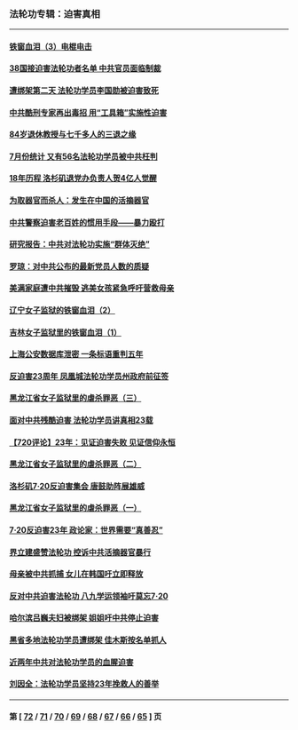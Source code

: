 ### 法轮功专辑：迫害真相
---
#### [铁窗血泪（3）电棍电击](../../pages/nf4379/n13798789.md?08120430) 
#### [38国接迫害法轮功者名单 中共官员面临制裁](../../pages/nf4379/n13799696.md?08120430) 
#### [遭绑架第二天 法轮功学员李国勋被迫害致死](../../pages/nf4379/n13797464.md?08120430) 
#### [中共酷刑专家再出毒招 用“工具箱”实施性迫害](../../pages/nf4379/n13797202.md?08120430) 
#### [84岁退休教授与七千多人的三退之缘](../../pages/nf4379/n13796650.md?08120430) 
#### [7月份统计 又有56名法轮功学员被中共枉判](../../pages/nf4379/n13795640.md?08120430) 
#### [18年历程 洛杉矶退党办负责人贺4亿人觉醒](../../pages/nf4379/n13795117.md?08120430) 
#### [为取器官而杀人：发生在中国的活摘器官](../../pages/nf4379/n13794731.md?08120430) 
#### [中共警察迫害老百姓的惯用手段——暴力殴打](../../pages/nf4379/n13791611.md?08120430) 
#### [研究报告：中共对法轮功实施“群体灭绝”](../../pages/nf4379/n13791984.md?08120430) 
#### [罗琼：对中共公布的最新党员人数的质疑](../../pages/nf4379/n13790905.md?08120430) 
#### [美满家庭遭中共摧毁 逃美女孩紧急呼吁营救母亲](../../pages/nf4379/n13792859.md?08120430) 
#### [辽宁女子监狱的铁窗血泪（2）](../../pages/nf4379/n13788923.md?08120430) 
#### [吉林女子监狱里的铁窗血泪（1）](../../pages/nf4379/n13786967.md?08120430) 
#### [上海公安数据库泄密 一条标语重判五年](../../pages/nf4379/n13787387.md?08120430) 
#### [反迫害23周年 凤凰城法轮功学员州政府前征签](../../pages/nf4379/n13786397.md?08120430) 
#### [黑龙江省女子监狱里的虐杀罪恶（三）](../../pages/nf4379/n13784732.md?08120430) 
#### [面对中共残酷迫害 法轮功学员讲真相23载](../../pages/nf4379/n13785367.md?08120430) 
#### [【720评论】23年：见证迫害失败 见证信仰永恒](../../pages/nf4379/n13785353.md?08120430) 
#### [黑龙江省女子监狱里的虐杀罪恶（二）](../../pages/nf4379/n13783691.md?08120430) 
#### [洛杉矶7·20反迫害集会 唐鼓助阵展雄威](../../pages/nf4379/n13783935.md?08120430) 
#### [黑龙江省女子监狱里的虐杀罪恶（一）](../../pages/nf4379/n13780871.md?08120430) 
#### [7·20反迫害23年 政论家：世界需要“真善忍”](../../pages/nf4379/n13782402.md?08120430) 
#### [界立建盛赞法轮功 控诉中共活摘器官暴行](../../pages/nf4379/n13781971.md?08120430) 
#### [母亲被中共抓捕 女儿在韩国吁立即释放](../../pages/nf4379/n13781383.md?08120430) 
#### [反对中共迫害法轮功 八九学运领袖吁莫忘7‧20](../../pages/nf4379/n13781274.md?08120430) 
#### [哈尔滨吕巍夫妇被绑架 姐姐吁中共停止迫害](../../pages/nf4379/n13780481.md?08120430) 
#### [黑省多地法轮功学员遭绑架 佳木斯按名单抓人](../../pages/nf4379/n13779958.md?08120430) 
#### [近两年中共对法轮功学员的血腥迫害](../../pages/nf4379/n13778445.md?08120430) 
#### [刘因全：法轮功学员坚持23年挽救人的善举](../../pages/nf4379/n13778949.md?08120430) 

---
#### 第 [ [72](./72.md?08120430) / [71](./71.md?08120430) / [70](./70.md?08120430) / [69](./69.md?08120430) / [68](./68.md?08120430) / [67](./67.md?08120430) / [66](./66.md?08120430) / [65](./65.md?08120430) ] 页
